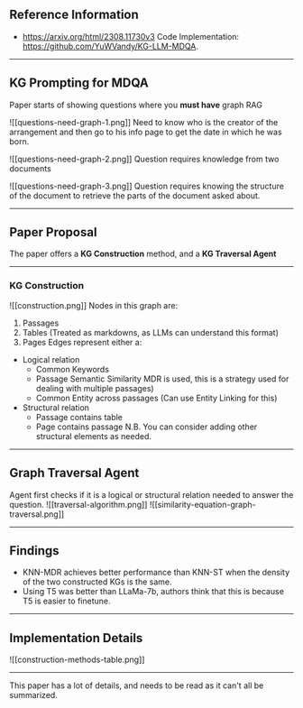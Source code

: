 ## Reference Information
- https://arxiv.org/html/2308.11730v3
Code Implementation: https://github.com/YuWVandy/KG-LLM-MDQA.

---
## KG Prompting for MDQA

Paper starts of showing questions where you **must have** graph RAG

![[questions-need-graph-1.png]]
Need to know who is the creator of the arrangement and then go to his info page to get the date in which he was born.


![[questions-need-graph-2.png]]
Question requires knowledge from two documents


![[questions-need-graph-3.png]]
Question requires knowing the structure of the document to retrieve the parts of the document asked about.

---
## Paper Proposal

The paper offers a **KG Construction** method, and a **KG Traversal Agent**

---
### KG Construction
![[construction.png]]
Nodes in this graph are:
1. Passages
2. Tables (Treated as markdowns, as LLMs can understand this format)
3. Pages
Edges represent either a:
- Logical relation
	- Common Keywords
	- Passage Semantic Similarity
		MDR is used, this is a strategy used for dealing with multiple passages)
	- Common Entity across passages (Can use Entity Linking for this)
- Structural relation
	- Passage contains table
	- Page contains passage
	N.B. You can consider adding other structural elements as needed.

****
## Graph Traversal Agent
Agent first checks if it is a logical or structural relation needed to answer the question.
![[traversal-algorithm.png]]
![[similarity-equation-graph-traversal.png]]
****
## Findings
- KNN-MDR achieves better performance than KNN-ST when the density of the two constructed KGs is the same.
- Using T5 was better than LLaMa-7b, authors think that this is because T5 is easier to finetune.
---
## Implementation Details
![[construction-methods-table.png]]

---
This paper has a lot of details, and needs to be read as it can't all be summarized.





